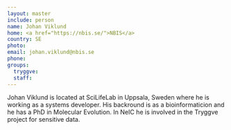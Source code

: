 ```yaml
---
layout: master
include: person
name: Johan Viklund
home: <a href="https://nbis.se/">NBIS</a>
country: SE
photo:
email: johan.viklund@nbis.se
phone:
groups:
  tryggve:
  staff:
---
```


Johan Viklund is located at SciLifeLab in Uppsala, Sweden where he is working as
a systems developer. His backround is as a bioinformaticion and he has a PhD in
Molecular Evolution. In NeIC he is involved in the Tryggve project for sensitive
data.

